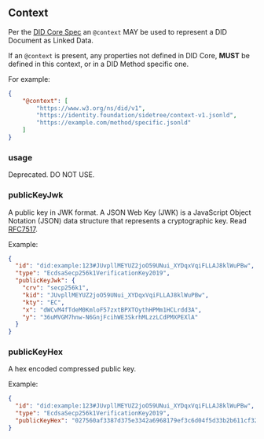 ## Context

Per the [DID Core Spec](https://github.com/w3c/did-core) an `@context` MAY be used to represent a DID Document as Linked Data.

If an `@context` is present, any properties not defined in DID Core, ****MUST**** be defined in this context, or in a DID Method specific one.

For example: 

```json
{
    "@context": [
        "https://www.w3.org/ns/did/v1", 
        "https://identity.foundation/sidetree/context-v1.jsonld",
        "https://example.com/method/specific.jsonld"
    ]
}
```

### usage

Deprecated. DO NOT USE.

### publicKeyJwk

A public key in JWK format. A JSON Web Key (JWK) is a JavaScript Object Notation (JSON) data structure that represents a cryptographic key. Read [RFC7517](https://tools.ietf.org/html/rfc7517).

Example:

```json
{
  "id": "did:example:123#JUvpllMEYUZ2joO59UNui_XYDqxVqiFLLAJ8klWuPBw",
  "type": "EcdsaSecp256k1VerificationKey2019",
  "publicKeyJwk": {
    "crv": "secp256k1",
    "kid": "JUvpllMEYUZ2joO59UNui_XYDqxVqiFLLAJ8klWuPBw",
    "kty": "EC",
    "x": "dWCvM4fTdeM0KmloF57zxtBPXTOythHPMm1HCLrdd3A",
    "y": "36uMVGM7hnw-N6GnjFcihWE3SkrhMLzzLCdPMXPEXlA"
  }
}
```

### publicKeyHex

A hex encoded compressed public key.

Example:

```json
{
  "id": "did:example:123#JUvpllMEYUZ2joO59UNui_XYDqxVqiFLLAJ8klWuPBw",
  "type": "EcdsaSecp256k1VerificationKey2019",
  "publicKeyHex": "027560af3387d375e3342a6968179ef3c6d04f5d33b2b611cf326d4708badd7770"
}
```
